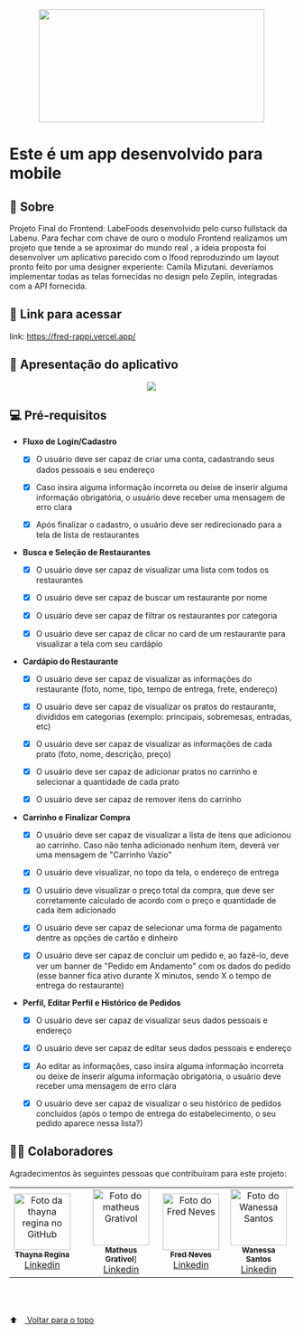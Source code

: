 <div align="center"><img src= "https://user-images.githubusercontent.com/89141117/156668269-4c6841e1-17c5-4f14-8f1d-ee5ee45cb54e.png" width="400" height="200"> </div>

# Este é um app desenvolvido para mobile
  
## 📄 Sobre
Projeto Final do Frontend: LabeFoods desenvolvido pelo curso fullstack da Labenu. Para fechar com chave de ouro o modulo Frontend realizamos um projeto que tende a se aproximar do mundo real , a ideia proposta foi desenvolver um aplicativo parecido com o Ifood reproduzindo um layout pronto feito por uma designer experiente: Camila Mizutani. deveriamos  implementar todas as telas fornecidas no design pelo Zeplin, integradas com a API fornecida.
  
## 🔗 Link para acessar
  
link: https://fred-rappi.vercel.app/
  
## 📲  Apresentação do aplicativo
  
<div align="center"><img src= "https://user-images.githubusercontent.com/79390113/158054929-c47bfb4e-a6d6-41e3-993b-4148d656e3a2.gif"> </div>




## 💻 Pré-requisitos

- **Fluxo de Login/Cadastro**
    - [x]  O usuário deve ser capaz de criar uma conta, cadastrando seus dados pessoais e seu endereço
    - [x]  Caso insira alguma informação incorreta ou deixe de inserir alguma informação obrigatória, o usuário deve receber uma mensagem de erro clara
    - [x]  Após finalizar o cadastro, o usuário deve ser redirecionado para a tela de lista de restaurantes
    
    

    
- **Busca e Seleção de Restaurantes**
    - [x]  O usuário deve ser capaz de visualizar uma lista com todos os restaurantes
    - [x]  O usuário deve ser capaz de buscar um restaurante por nome
    - [x]  O usuário deve ser capaz de filtrar os restaurantes por categoria
    - [x]  O usuário deve ser capaz de clicar no card de um restaurante para visualizar a tela com seu cardápio
    
   
    
- **Cardápio do Restaurante**
    - [x]  O usuário deve ser capaz de visualizar as informações do restaurante (foto, nome, tipo, tempo de entrega, frete, endereço)
    - [x]  O usuário deve ser capaz de visualizar os pratos do restaurante, divididos em categorias (exemplo: principais, sobremesas, entradas, etc)
    - [x]  O usuário deve ser capaz de visualizar as informações de cada prato (foto, nome, descrição, preço)
    - [x]  O usuário deve ser capaz de adicionar pratos no carrinho e selecionar a quantidade de cada prato
    - [x]  O usuário deve ser capaz de remover itens do carrinho
    

    
- **Carrinho e Finalizar Compra**
    - [x]  O usuário deve ser capaz de visualizar a lista de itens que adicionou ao carrinho. Caso não tenha adicionado nenhum item, deverá ver uma mensagem de "Carrinho Vazio"
    - [x]  O usuário deve visualizar, no topo da tela, o endereço de entrega
    - [x]  O usuário deve visualizar o preço total da compra, que deve ser corretamente calculado de acordo com o preço e quantidade de cada item adicionado
    - [x]  O usuário deve ser capaz de selecionar uma forma de pagamento dentre as opções de cartão e dinheiro
    - [x]  O usuário deve ser capaz de concluir um pedido e, ao fazê-lo, deve ver um banner de "Pedido em Andamento" com os dados do pedido (esse banner fica ativo durante X minutos, sendo X o tempo de entrega do restaurante)
    

    
- **Perfil, Editar Perfil e Histórico de Pedidos**
    - [x]  O usuário deve ser capaz de visualizar seus dados pessoais e endereço
    - [x]  O usuário deve ser capaz de editar seus dados pessoais e endereço
    - [x]  Ao editar as informações, caso insira alguma informação incorreta ou deixe de inserir alguma informação obrigatória, o usuário deve receber uma mensagem de erro clara
    - [x]  O usuário deve ser capaz de visualizar o seu histórico de pedidos concluídos (após o tempo de entrega do estabelecimento, o seu pedido aparece nessa lista?)
    


## 👩‍💻 Colaboradores

Agradecimentos às seguintes pessoas que contribuíram para este projeto:

<table>
  <tr>
    <td align="center">
      <a href="https://github.com/thaynareginam">
        <img src="https://avatars.githubusercontent.com/u/79390113?s…00&u=b065c64098c5b02a518c275d6d7449b1c2973559&v=4/u/31936044" width="100px;" alt="Foto da thayna regina no GitHub"/><br>
        <sub>
          <b>Thayna Regina</b>
          <br>
          <sub><a href="https://www.linkedin.com/in/thaynaregina/" target="_blank">Linkedin</a></sub>
    </td>
    <td align="center">
     </a>
    </td>
    <td align="center">
      <a href="https://github.com/Matheusgrativol">
        <img src="https://avatars.githubusercontent.com/u/80927630?v=4" width="100px;" alt="Foto do matheus Grativol"/><br>
        <sub>
          <b>Matheus Grativol</b>]
          <br>
          <sub><a href="https://www.linkedin.com/in/matheus-grativol-87a94067/" target="_blank">Linkedin</a></sub>
        </sub>
      </a>
    </td>
    <td align="center">
      <a href="https://github.com/FredNeves95">
        <img src="https://avatars.githubusercontent.com/u/88235577?v=4" width="100px;" alt="Foto do Fred Neves"/><br>
        <sub>
          <b>Fred Neves</b>
          <br>
          <sub><a href="https://www.linkedin.com/in/frederico-neves-de-araujo/" target="_blank">Linkedin</a></sub>
        </sub>
      </a>
    </td>
  <td align="center">
      <a href="https://github.com/wannsantos">
        <img src="https://avatars.githubusercontent.com/u/89370734?v=4" width="100px;" alt="Foto do Wanessa Santos"/><br>
        <sub>
          <b>Wanessa Santos</b>
          <br>
          <sub><a href="https://www.linkedin.com/in/wanessa-santos-4b9689136/" target="_blank">Linkedin</a></sub>
        </sub>
    </td>
  </tr>
</table>

<p align="center">
  
  <br>
  <br>
  
  ⬆ﾠ<a href="#top"> Voltar para o topo</a>
</p>

